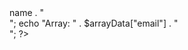 <?php

$jsonString = '{"name":"Maria","age":21,"email":"maria@example.com"}';


$objectData = json_decode($jsonString);


$arrayData = json_decode($jsonString, true);


echo "Object: " . $objectData->name . "<br>";
echo "Array: " . $arrayData["email"] . "<br>";
?>
